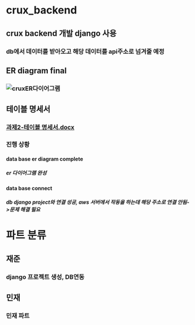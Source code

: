 # crux_backend
## crux backend 개발 django 사용
### db에서 데이터를 받아오고 해당 데이터를 api주소로 넘겨줄 예정
## ER diagram final
### ![cruxER다이어그램](https://user-images.githubusercontent.com/72538151/231676088-2c73a9fe-d4b8-464c-a34a-8d64a78ff419.png)
## 테이블 명세서
### [과제2-테이블 명세서.docx](https://github.com/jaejunlee11/crux_backend/files/11219074/2-.docx)
### 진행 상황
#### data base er diagram complete
##### er 다이어그램 완성
#### data base connect
##### db django project와 연결 성공, aws 서버에서 작동을 하는데 해당 주소로 연결 안됨->문제 해결 필요

# 파트 분류
## 재준
### django 프로젝트 생성, DB연동
## 민재
### 민재 파트

